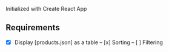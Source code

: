 Initialized with Create React App

## Requirements ##
- [x] Display [products.json] as a table – [x] Sorting – [ ] Filtering
